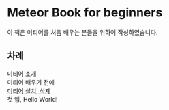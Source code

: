 Meteor Book for beginners
====================

이 책은 미티어를 처음 배우는 분들을 위하여 작성하였습니다.

## 차례
미티어 소개  
미티어 배우기 전에   
[미티어 설치, 삭제](install.md)  
첫 앱, Hello World!  

